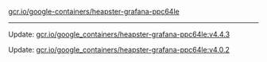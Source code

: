 [gcr.io/google-containers/heapster-grafana-ppc64le](https://hub.docker.com/r/cruse/heapster-grafana-ppc64le/tags/) 

----
Update: [gcr.io/google_containers/heapster-grafana-ppc64le:v4.4.3](https://hub.docker.com/r/cruse/heapster-grafana-ppc64le/tags/)

Update: [gcr.io/google_containers/heapster-grafana-ppc64le:v4.0.2](https://hub.docker.com/r/cruse/heapster-grafana-ppc64le/tags/)


